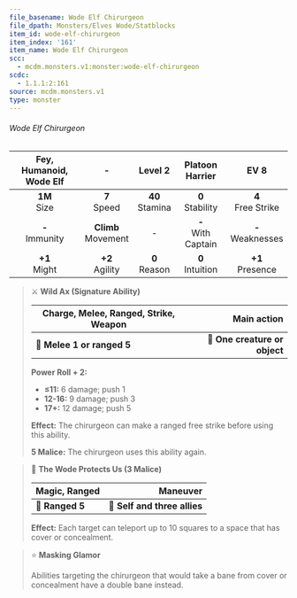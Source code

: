```yaml
---
file_basename: Wode Elf Chirurgeon
file_dpath: Monsters/Elves Wode/Statblocks
item_id: wode-elf-chirurgeon
item_index: '161'
item_name: Wode Elf Chirurgeon
scc:
  - mcdm.monsters.v1:monster:wode-elf-chirurgeon
scdc:
  - 1.1.1:2:161
source: mcdm.monsters.v1
type: monster
---
```


###### Wode Elf Chirurgeon

| Fey, Humanoid, Wode Elf |            -            |       Level 2       |     Platoon Harrier     |          EV 8          |
| :---------------------: | :---------------------: | :-----------------: | :---------------------: | :--------------------: |
|    **1M**<br/> Size     |    **7**<br/> Speed     | **40**<br/> Stamina |  **0**<br/> Stability   | **4**<br/> Free Strike |
|   **-**<br/> Immunity   | **Climb**<br/> Movement |          -          | **-**<br/> With Captain | **-**<br/> Weaknesses  |
|    **+1**<br/> Might    |   **+2**<br/> Agility   |  **0**<br/> Reason  |  **0**<br/> Intuition   |  **+1**<br/> Presence  |

<!-- -->
> ⚔️ **Wild Ax (Signature Ability)**
>
> | **Charge, Melee, Ranged, Strike, Weapon** |               **Main action** |
> | ----------------------------------------- | ----------------------------: |
> | **📏 Melee 1 or ranged 5**                | **🎯 One creature or object** |
>
> **Power Roll + 2:**
>
> - **≤11:** 6 damage; push 1
> - **12-16:** 9 damage; push 3
> - **17+:** 12 damage; push 5
>
> **Effect:** The chirurgeon can make a ranged free strike before using this ability.
>
> **5 Malice:** The chirurgeon uses this ability again.

<!-- -->
> 🏹 **The Wode Protects Us (3 Malice)**
>
> | **Magic, Ranged** |                 **Maneuver** |
> | ----------------- | ---------------------------: |
> | **📏 Ranged 5**   | **🎯 Self and three allies** |
>
> **Effect:** Each target can teleport up to 10 squares to a space that has cover or concealment.

<!-- -->
> ⭐️ **Masking Glamor**
>
> Abilities targeting the chirurgeon that would take a bane from cover or concealment have a double bane instead.
